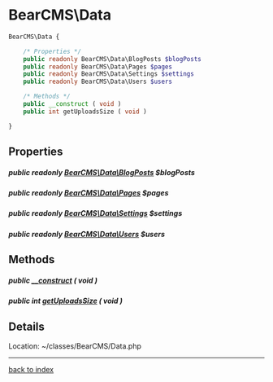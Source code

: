 # BearCMS\Data

```php
BearCMS\Data {

	/* Properties */
	public readonly BearCMS\Data\BlogPosts $blogPosts
	public readonly BearCMS\Data\Pages $pages
	public readonly BearCMS\Data\Settings $settings
	public readonly BearCMS\Data\Users $users

	/* Methods */
	public __construct ( void )
	public int getUploadsSize ( void )

}
```

## Properties

##### public readonly [BearCMS\Data\BlogPosts](bearcms.data.blogposts.class.md) $blogPosts

##### public readonly [BearCMS\Data\Pages](bearcms.data.pages.class.md) $pages

##### public readonly [BearCMS\Data\Settings](bearcms.data.settings.class.md) $settings

##### public readonly [BearCMS\Data\Users](bearcms.data.users.class.md) $users

## Methods

##### public [__construct](bearcms.data.__construct.method.md) ( void )

##### public int [getUploadsSize](bearcms.data.getuploadssize.method.md) ( void )

## Details

Location: ~/classes/BearCMS/Data.php

---

[back to index](index.md)

